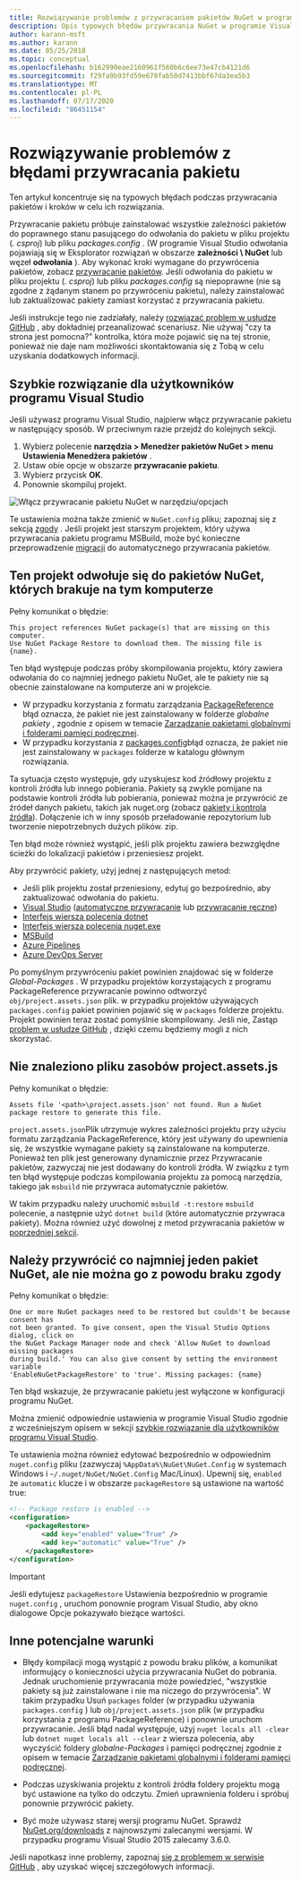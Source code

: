 ```yaml
---
title: Rozwiązywanie problemów z przywracaniem pakietów NuGet w programie Visual Studio
description: Opis typowych błędów przywracania NuGet w programie Visual Studio i sposoby ich rozwiązywania.
author: karann-msft
ms.author: karann
ms.date: 05/25/2018
ms.topic: conceptual
ms.openlocfilehash: b162990eae2160961f560b6c6ee73e47cb4121d6
ms.sourcegitcommit: f29fa9b93fd59e679fab50d7413bbf67da3ea5b3
ms.translationtype: MT
ms.contentlocale: pl-PL
ms.lasthandoff: 07/17/2020
ms.locfileid: "86451154"
---
```

# <a name="troubleshooting-package-restore-errors"></a>Rozwiązywanie problemów z błędami przywracania pakietu

Ten artykuł koncentruje się na typowych błędach podczas przywracania pakietów i kroków w celu ich rozwiązania. 

Przywracanie pakietu próbuje zainstalować wszystkie zależności pakietów do poprawnego stanu pasującego do odwołania do pakietu w pliku projektu (*. csproj*) lub pliku *packages.config* . (W programie Visual Studio odwołania pojawiają się w Eksplorator rozwiązań w obszarze **zależności \ NuGet** lub węzeł **odwołania** ). Aby wykonać kroki wymagane do przywrócenia pakietów, zobacz [przywracanie pakietów](../consume-packages/package-restore.md#restore-packages). Jeśli odwołania do pakietu w pliku projektu (*. csproj*) lub pliku *packages.config* są niepoprawne (nie są zgodne z żądanym stanem po przywróceniu pakietu), należy zainstalować lub zaktualizować pakiety zamiast korzystać z przywracania pakietu.

Jeśli instrukcje tego nie zadziałały, należy [rozwiązać problem w usłudze GitHub](https://github.com/NuGet/docs.microsoft.com-nuget/issues) , aby dokładniej przeanalizować scenariusz. Nie używaj "czy ta strona jest pomocna?" kontrolka, która może pojawić się na tej stronie, ponieważ nie daje nam możliwości skontaktowania się z Tobą w celu uzyskania dodatkowych informacji.

## <a name="quick-solution-for-visual-studio-users"></a>Szybkie rozwiązanie dla użytkowników programu Visual Studio

Jeśli używasz programu Visual Studio, najpierw włącz przywracanie pakietu w następujący sposób. W przeciwnym razie przejdź do kolejnych sekcji.

1. Wybierz polecenie **narzędzia > Menedżer pakietów NuGet > menu Ustawienia Menedżera pakietów** .
1. Ustaw obie opcje w obszarze **przywracanie pakietu**.
1. Wybierz przycisk **OK**.
1. Ponownie skompiluj projekt.

![Włącz przywracanie pakietu NuGet w narzędziu/opcjach](../consume-packages/media/restore-01-autorestoreoptions.png)

Te ustawienia można także zmienić w `NuGet.config` pliku; zapoznaj się z sekcją [zgody](#consent) . Jeśli projekt jest starszym projektem, który używa przywracania pakietu programu MSBuild, może być konieczne przeprowadzenie [migracji](package-restore.md#migrate-to-automatic-package-restore-visual-studio) do automatycznego przywracania pakietów.

<a name="missing"></a>

## <a name="this-project-references-nuget-packages-that-are-missing-on-this-computer"></a>Ten projekt odwołuje się do pakietów NuGet, których brakuje na tym komputerze

Pełny komunikat o błędzie:

```output
This project references NuGet package(s) that are missing on this computer.
Use NuGet Package Restore to download them. The missing file is {name}.
```

Ten błąd występuje podczas próby skompilowania projektu, który zawiera odwołania do co najmniej jednego pakietu NuGet, ale te pakiety nie są obecnie zainstalowane na komputerze ani w projekcie.

- W przypadku korzystania z formatu zarządzania [PackageReference](package-references-in-project-files.md) błąd oznacza, że pakiet nie jest zainstalowany w folderze *globalne pakiety* , zgodnie z opisem w temacie [Zarządzanie pakietami globalnymi i folderami pamięci podręcznej](managing-the-global-packages-and-cache-folders.md).
- W przypadku korzystania z [packages.config](../reference/packages-config.md)błąd oznacza, że pakiet nie jest zainstalowany w `packages` folderze w katalogu głównym rozwiązania.

Ta sytuacja często występuje, gdy uzyskujesz kod źródłowy projektu z kontroli źródła lub innego pobierania. Pakiety są zwykle pomijane na podstawie kontroli źródła lub pobierania, ponieważ można je przywrócić ze źródeł danych pakietu, takich jak nuget.org (zobacz [pakiety i kontrola źródła](Packages-and-Source-Control.md)). Dołączenie ich w inny sposób przeładowanie repozytorium lub tworzenie niepotrzebnych dużych plików. zip.

Ten błąd może również wystąpić, jeśli plik projektu zawiera bezwzględne ścieżki do lokalizacji pakietów i przeniesiesz projekt.

Aby przywrócić pakiety, użyj jednej z następujących metod:

- Jeśli plik projektu został przeniesiony, edytuj go bezpośrednio, aby zaktualizować odwołania do pakietu.
- [Visual Studio](package-restore.md#restore-using-visual-studio) ([automatyczne przywracanie](package-restore.md#restore-packages-automatically-using-visual-studio) lub [przywracanie ręczne](package-restore.md#restore-packages-manually-using-visual-studio))
- [Interfejs wiersza polecenia dotnet](package-restore.md#restore-using-the-dotnet-cli)
- [Interfejs wiersza polecenia nuget.exe](package-restore.md#restore-using-the-nugetexe-cli)
- [MSBuild](package-restore.md#restore-using-msbuild)
- [Azure Pipelines](package-restore.md#restore-using-azure-pipelines)
- [Azure DevOps Server](package-restore.md#restore-using-azure-devops-server)

Po pomyślnym przywróceniu pakiet powinien znajdować się w folderze *Global-Packages* . W przypadku projektów korzystających z programu PackageReference przywracanie powinno odtworzyć `obj/project.assets.json` plik. w przypadku projektów używających `packages.config` pakiet powinien pojawić się w `packages` folderze projektu. Projekt powinien teraz zostać pomyślnie skompilowany. Jeśli nie, Zastąp [problem w usłudze GitHub](https://github.com/NuGet/docs.microsoft.com-nuget/issues) , dzięki czemu będziemy mogli z nich skorzystać.

<a name="assets"></a>

## <a name="assets-file-projectassetsjson-not-found"></a>Nie znaleziono pliku zasobów project.assets.js

Pełny komunikat o błędzie:

```output
Assets file '<path>\project.assets.json' not found. Run a NuGet package restore to generate this file.
```

`project.assets.json`Plik utrzymuje wykres zależności projektu przy użyciu formatu zarządzania PackageReference, który jest używany do upewnienia się, że wszystkie wymagane pakiety są zainstalowane na komputerze. Ponieważ ten plik jest generowany dynamicznie przez Przywracanie pakietów, zazwyczaj nie jest dodawany do kontroli źródła. W związku z tym ten błąd występuje podczas kompilowania projektu za pomocą narzędzia, takiego jak `msbuild` nie przywraca automatycznie pakietów.

W takim przypadku należy uruchomić `msbuild -t:restore` `msbuild` polecenie, a następnie użyć `dotnet build` (które automatycznie przywraca pakiety). Można również użyć dowolnej z metod przywracania pakietów w [poprzedniej sekcji](#missing).

<a name="consent"></a>

## <a name="one-or-more-nuget-packages-need-to-be-restored-but-couldnt-be-because-consent-has-not-been-granted"></a>Należy przywrócić co najmniej jeden pakiet NuGet, ale nie można go z powodu braku zgody

Pełny komunikat o błędzie:

```output
One or more NuGet packages need to be restored but couldn't be because consent has
not been granted. To give consent, open the Visual Studio Options dialog, click on
the NuGet Package Manager node and check 'Allow NuGet to download missing packages
during build.' You can also give consent by setting the environment variable
'EnableNuGetPackageRestore' to 'true'. Missing packages: {name}
```

Ten błąd wskazuje, że przywracanie pakietu jest wyłączone w konfiguracji programu NuGet.

Można zmienić odpowiednie ustawienia w programie Visual Studio zgodnie z wcześniejszym opisem w sekcji [szybkie rozwiązanie dla użytkowników programu Visual Studio](#quick-solution-for-visual-studio-users).

Te ustawienia można również edytować bezpośrednio w odpowiednim `nuget.config` pliku (zazwyczaj `%AppData%\NuGet\NuGet.Config` w systemach Windows i `~/.nuget/NuGet/NuGet.Config` Mac/Linux). Upewnij się, `enabled` że `automatic` klucze i w obszarze `packageRestore` są ustawione na wartość true:

```xml
<!-- Package restore is enabled -->
<configuration>
    <packageRestore>
        <add key="enabled" value="True" />
        <add key="automatic" value="True" />
    </packageRestore>
</configuration>
```

> [!Important]
> Jeśli edytujesz `packageRestore` Ustawienia bezpośrednio w programie `nuget.config` , uruchom ponownie program Visual Studio, aby okno dialogowe Opcje pokazywało bieżące wartości.

## <a name="other-potential-conditions"></a>Inne potencjalne warunki

- Błędy kompilacji mogą wystąpić z powodu braku plików, a komunikat informujący o konieczności użycia przywracania NuGet do pobrania. Jednak uruchomienie przywracania może powiedzieć, "wszystkie pakiety są już zainstalowane i nie ma niczego do przywrócenia". W takim przypadku Usuń `packages` folder (w przypadku używania `packages.config` ) lub `obj/project.assets.json` plik (w przypadku korzystania z programu PackageReference) i ponownie uruchom przywracanie. Jeśli błąd nadal występuje, użyj `nuget locals all -clear` lub `dotnet nuget locals all --clear` z wiersza polecenia, aby wyczyścić foldery *globalne-Packages* i pamięci podręcznej zgodnie z opisem w temacie [Zarządzanie pakietami globalnymi i folderami pamięci podręcznej](managing-the-global-packages-and-cache-folders.md).

- Podczas uzyskiwania projektu z kontroli źródła foldery projektu mogą być ustawione na tylko do odczytu. Zmień uprawnienia folderu i spróbuj ponownie przywrócić pakiety.

- Być może używasz starej wersji programu NuGet. Sprawdź [NuGet.org/downloads](https://www.nuget.org/downloads) z najnowszymi zalecanymi wersjami. W przypadku programu Visual Studio 2015 zalecamy 3.6.0.

Jeśli napotkasz inne problemy, zapoznaj [się z problemem w serwisie GitHub](https://github.com/NuGet/docs.microsoft.com-nuget/issues) , aby uzyskać więcej szczegółowych informacji.
